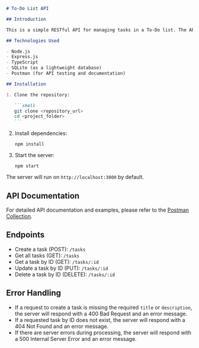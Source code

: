 ````markdown
# To-Do List API

## Introduction

This is a simple RESTful API for managing tasks in a To-Do list. The API allows users to create, retrieve, update, and delete tasks.

## Technologies Used

- Node.js
- Express.js
- TypeScript
- SQLite (as a lightweight database)
- Postman (for API testing and documentation)

## Installation

1. Clone the repository:

   ```shell
   git clone <repository_url>
   cd <project_folder>
   ```
````

2. Install dependencies:

   ```shell
   npm install
   ```

3. Start the server:

   ```shell
   npm start
   ```

The server will run on `http://localhost:3000` by default.

## API Documentation

For detailed API documentation and examples, please refer to the [Postman Collection](https://web.postman.co/workspace/7cc30f39-0bd4-4d63-85e9-7346afc7f41d/collection/28441795-63379ffa-be3f-45da-a6c0-f4a13a2d098e?action=share&creator=28441795).

## Endpoints

- Create a task (POST): `/tasks`
- Get all tasks (GET): `/tasks`
- Get a task by ID (GET): `/tasks/:id`
- Update a task by ID (PUT): `/tasks/:id`
- Delete a task by ID (DELETE): `/tasks/:id`

## Error Handling

- If a request to create a task is missing the required `title` or `description`, the server will respond with a 400 Bad Request and an error message.
- If a requested task by ID does not exist, the server will respond with a 404 Not Found and an error message.
- If there are server errors during processing, the server will respond with a 500 Internal Server Error and an error message.

